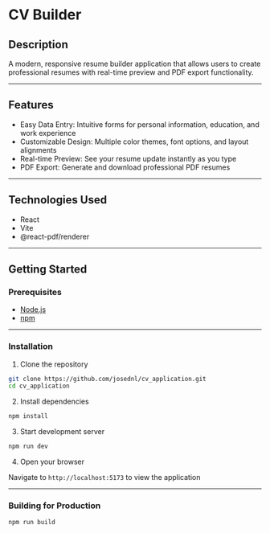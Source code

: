 # CV Builder

## Description

A modern, responsive resume builder application that allows users to create professional resumes with real-time preview and PDF export functionality.

---

## Features

- Easy Data Entry: Intuitive forms for personal information, education, and work experience
- Customizable Design: Multiple color themes, font options, and layout alignments
- Real-time Preview: See your resume update instantly as you type
- PDF Export: Generate and download professional PDF resumes

---

## Technologies Used

- React
- Vite
- @react-pdf/renderer

---

## Getting Started

### Prerequisites

- [Node.js](https://nodejs.org/en)
- [npm](https://docs.npmjs.com/)

---

### Installation

1. Clone the repository

```bash
git clone https://github.com/josednl/cv_application.git
cd cv_application
```

2. Install dependencies

```bash
npm install
```

3. Start development server

```bash
npm run dev
```

4. Open your browser

Navigate to `http://localhost:5173` to view the application

---

### Building for Production

```bash
npm run build
```
